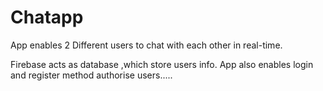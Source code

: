 # Chatapp

App enables 2 Different users to chat with each other in real-time. 

Firebase  acts as database ,which store users info.
App also enables login and register method authorise users.....
